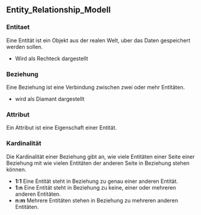 ## Entity_Relationship_Modell

### Entitaet

Eine Entität ist ein Objekt aus der realen Welt, uber das Daten gespeichert werden sollen.

- Wird als Rechteck dargestellt

### Beziehung

Eine Beziehung ist eine Verbindung zwischen zwei oder mehr Entitäten.

- wird als Diamant dargestellt

### Attribut

Ein Attribut ist eine Eigenschaft einer Entität.

### Kardinalität

Die Kardinalität einer Beziehung gibt an, wie viele Entitäten einer Seite einer Beziehung mit wie vielen Entitäten der anderen Seite in Beziehung stehen können.

- **1:1** Eine Entität steht in Beziehung zu genau einer anderen Entität.
- **1:n** Eine Entität steht in Beziehung zu keine, einer oder mehreren anderen Entitäten.
- **n:m** Mehrere Entitäten stehen in Beziehung zu mehreren anderen Entitäten.
